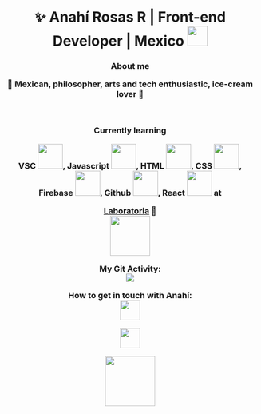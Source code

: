 <div align="center">

<h1 align="center"> ✨ Anahí Rosas R | Front-end Developer | Mexico <img src="https://media.giphy.com/media/2Yj2vRSHrhZIUyVPGl/giphy.gif" width="40"></h3>
<h3 align="center"> About me<br>
  <p> 💜 Mexican, philosopher, arts and tech enthusiastic, ice-cream lover 💜</p> <br>
    


Currently learning <br>

VSC <img src ="https://media.giphy.com/media/SS8CV2rQdlYNLtBCiF/source.gif" width="50">,          Javascript <img src= "https://media.giphy.com/media/dC3EHvqJ61hNReoxMV/giphy.gif" width="50">,    HTML <img src="https://media.giphy.com/media/XAxylRMCdpbEWUAvr8/giphy.gif" width="50">,   CSS <img src="https://media.giphy.com/media/fsEaZldNC8A1PJ3mwp/giphy.gif" width ="50">,   Firebase <img src="https://media.giphy.com/media/Ri2TUcKlaOcaDBxFpY/giphy.gif" width="50" >,    Github <img src="https://media.giphy.com/media/kH1DBkPNyZPOk0BxrM/giphy.gif" width="50">,   React <img src= "https://media.giphy.com/media/XAxylRMCdpbEWUAvr8/giphy.gif" width="50">
at <br> 

[Laboratoria](https://www.laboratoria.la/) 💛  <br> 
<img src="https://media.giphy.com/media/YqWwG9OLqD3LzbGoZU/giphy.gif" width="80">

My Git Activity: <br>
<img src= "https://github-readme-stats.vercel.app/api?username=anahir21&show_icons=true&theme=radical">


 
How to get in touch with Anahí: <br>
<a href="mailto:an211291@hotmail.com "><img src="https://media.giphy.com/media/5axRZ5SMhky9Kj60xk/giphy.gif" width="40"></a>

<a href="https://www.linkedin.com/in/anahi-rosas-rivas/" target="_blank"> <img src="https://img.icons8.com/doodle/48/000000/linkedin--v2.png" width="40"/></a>

<img align= "center" src= "https://media.giphy.com/media/3bu85lsWhBTlWcOMN6/giphy.gif" width="100">
</div>
<!---
anahir21/anahir21 is a ✨ special ✨ repository because its `README.md` (this file) appears on your GitHub profile.
You can click the Preview link to take a look at your changes.
--->
